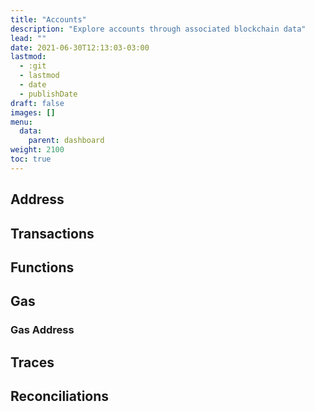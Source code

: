 ```yaml
---
title: "Accounts"
description: "Explore accounts through associated blockchain data"
lead: ""
date: 2021-06-30T12:13:03-03:00
lastmod:
  - :git
  - lastmod
  - date
  - publishDate
draft: false
images: []
menu: 
  data:
    parent: dashboard
weight: 2100
toc: true
---
```


## Address

## Transactions

## Functions

## Gas

### Gas Address

## Traces

## Reconciliations

